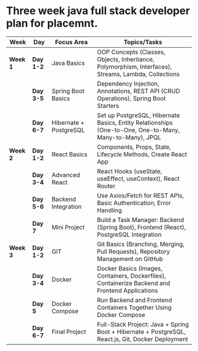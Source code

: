 # Three week java full stack developer plan for placemnt. 


| **Week**     | **Day**       | **Focus Area**                                           | **Topics/Tasks**                                                                                          |
|--------------|---------------|---------------------------------------------------------|-----------------------------------------------------------------------------------------------------------|
| **Week 1**   | **Day 1-2**   | Java Basics                                             | OOP Concepts (Classes, Objects, Inheritance, Polymorphism, Interfaces), Streams, Lambda, Collections      |
|              | **Day 3-5**   | Spring Boot Basics                                      | Dependency Injection, Annotations, REST API (CRUD Operations), Spring Boot Starters                      |
|              | **Day 6-7**   | Hibernate + PostgreSQL                                  | Set up PostgreSQL, Hibernate Basics, Entity Relationships (One-to-One, One-to-Many, Many-to-Many), JPQL   |
| **Week 2**   | **Day 1-2**   | React Basics                                            | Components, Props, State, Lifecycle Methods, Create React App                                            |
|              | **Day 3-4**   | Advanced React                                          | React Hooks (useState, useEffect, useContext), React Router                                               |
|              | **Day 5-6**   | Backend Integration                                     | Use Axios/Fetch for REST APIs, Basic Authentication, Error Handling                                       |
|              | **Day 7**     | Mini Project                                            | Build a Task Manager: Backend (Spring Boot), Frontend (React), PostgreSQL Integration                     |
| **Week 3**   | **Day 1-2**   | GIT                                                    | Git Basics (Branching, Merging, Pull Requests), Repository Management on GitHub                          |
|              | **Day 3-4**   | Docker                                                 | Docker Basics (Images, Containers, Dockerfiles), Containerize Backend and Frontend Applications           |
|              | **Day 5**     | Docker Compose                                         | Run Backend and Frontend Containers Together Using Docker Compose                                         |
|              | **Day 6-7**   | Final Project                                          | Full-Stack Project: Java + Spring Boot + Hibernate + PostgreSQL, React.js, Git, Docker Deployment         |
